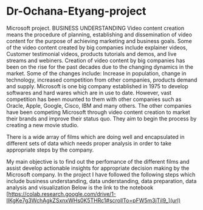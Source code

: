 # Dr-Ochana-Etyang-project
Microsoft project.
BUSINESS UNDERSTANDING
Video content creation means the procedure of planning, establishing and dissemination of video content for the purpose of achieving marketing and business goals. Some of the video content created by big companies include  explainer videos, Customer testimonial videos, products tutorials and demos, and live streams and webiners. Creation of video content by big companies has been on the rise for the past decades due to the changing dynamics in the market. Some of the changes include: Increase in population, change in technology, increased competition from other companies, products demand and supply. Microsoft is one big company established in 1975 to develop softwares and hard wares which are in use to date. However, vast competition has been mounted to them with other companies such as Oracle, Apple, Google, Cisco, IBM and many others. The other companies have been competing Microsoft through video content creation to market their brands and improve their status quo. They aim to begin the process by creating a new movie studio.

There is a wide array of films which are doing well and encapsulated in different sets of data which needs proper analysis in order to take appropriate steps by the company.

My main objective is to find out the perfomance of the different films and assist develop actionable insights for appropriate decision making by the Microsoft company.
In the project I have followed the following steps which include business understanding, data understanding, data preparation, data analysis and visualization
Below is the link to the notebook
[https://colab.research.google.com/drive/1-lIKgKe7g3WchAgkZSxnxWHs0K5THRc1#scrollTo=pFW5m3jTil9_](url)
 
